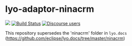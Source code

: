 # lyo-adaptor-ninacrm

[![](https://img.shields.io/badge/project-Eclipse%20Lyo-blue?color=418eeb)](https://github.com/eclipse/lyo)
[![Build Status](https://semaphoreci.com/api/v1/berezovskyi/lyo-adaptor-ninacrm/branches/master/badge.svg)](https://semaphoreci.com/berezovskyi/lyo-adaptor-ninacrm)
[![Discourse users](https://img.shields.io/discourse/users?color=28bd84&server=https%3A%2F%2Fforum.open-services.net%2F)](https://forum.open-services.net/)

This repository supersedes the 'ninacrm' folder in `lyo.docs` (https://github.com/eclipse/lyo.docs/tree/master/ninacrm)
